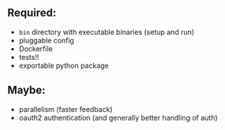 ## Required:
- `bin` directory with executable binaries (setup and run)
- pluggable config
- Dockerfile
- tests!!
- exportable python package

## Maybe:
- parallelism (faster feedback)
- oauth2 authentication (and generally better handling of auth)

